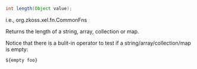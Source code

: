 ```java
int length(Object value);
```

  
i.e.,
<javadoc method="length(java.lang.Object)">org.zkoss.xel.fn.CommonFns</javadoc>

Returns the length of a string, array, collection or map.

Notice that there is a bulit-in operator to test if a
string/array/collection/map is empty:

```xml
${empty foo}
```


